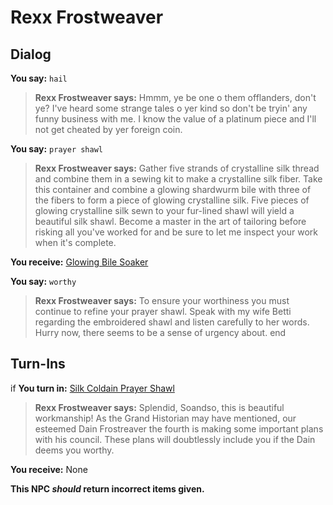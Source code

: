 # Rexx Frostweaver


## Dialog

**You say:** `hail`



>**Rexx Frostweaver says:** Hmmm, ye be one o them offlanders, don't ye? I've heard some strange tales o yer kind so don't be tryin' any funny business with me. I know the value of a platinum piece and I'll not get cheated by yer foreign coin.

**You say:** `prayer shawl`



>**Rexx Frostweaver says:** Gather five strands of crystalline silk thread and combine them in a sewing kit to make a crystalline silk fiber. Take this container and combine a glowing shardwurm bile with three of the fibers to form a piece of glowing crystalline silk. Five pieces of glowing crystalline silk sewn to your fur-lined shawl will yield a beautiful silk shawl. Become a master in the art of tailoring before risking all you've worked for and be sure to let me inspect your work when it's complete.


**You receive:**  [Glowing Bile Soaker](/item/17879)

**You say:** `worthy`



>**Rexx Frostweaver says:** To ensure your worthiness you must continue to refine your prayer shawl. Speak with my wife Betti regarding the embroidered shawl and listen carefully to her words. Hurry now, there seems to be a sense of urgency about.
end

## Turn-Ins





if **You turn in:** [Silk Coldain Prayer Shawl](/item/1179)


>**Rexx Frostweaver says:** Splendid, Soandso, this is beautiful workmanship! As the Grand Historian may have mentioned, our esteemed Dain Frostreaver the fourth is making some important plans with his council. These plans will doubtlessly include you if the Dain deems you worthy.


 **You receive:** None 

**This NPC *should* return incorrect items given.**
